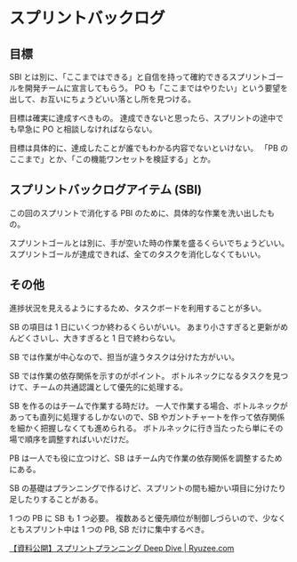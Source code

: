 # スプリントバックログ

## 目標

SBI とは別に、「ここまではできる」と自信を持って確約できるスプリントゴールを開発チームに宣言してもらう。
PO も「ここまではやりたい」という要望を出して、お互いにちょうどいい落とし所を見つける。

目標は確実に達成すべきもの。
達成できないと思ったら、スプリントの途中でも早急に PO と相談しなければならない。

目標は具体的に、達成したことが誰でもわかる内容でないといけない。
「PB のここまで」とか、「この機能ワンセットを検証する」とか。

## スプリントバックログアイテム (SBI)

この回のスプリントで消化する PBI のために、具体的な作業を洗い出したもの。

スプリントゴールとは別に、手が空いた時の作業を盛るくらいでちょうどいい。
スプリントゴールが達成できれば、全てのタスクを消化しなくてもいい。

## その他

進捗状況を見えるようにするため、タスクボードを利用することが多い。

SB の項目は 1 日にいくつか終わるくらいがいい。
あまり小さすぎると更新がめんどくさいし、大きすぎると 1 日で終わらない。

SB では作業が中心なので、担当が違うタスクは分けた方がいい。

SB では作業の依存関係を示すのがポイント。
ボトルネックになるタスクを見つけて、チームの共通認識として優先的に処理する。

SB を作るのはチームで作業する時だけ。
一人で作業する場合、ボトルネックがあっても直列に処理するしかないので、SB やガントチャートを作って依存関係を細かく把握しなくても進められる。
ボトルネックに行き当たったら単にその場で順序を調整すればいいだけだ。

PB は一人でも役に立つけど、SB はチーム内で作業の依存関係を調整するためにある。

SB の基礎はプランニングで作るけど、スプリントの間も細かい項目に分けたり足したりすることがある。

1 つの PB に SB も 1 つ必要。
複数あると優先順位が制御しづらいので、少なくともスプリント中は 1 つの PB, SB だけに集中するべき。

[【資料公開】スプリントプランニング Deep Dive | Ryuzee.com](https://www.ryuzee.com/contents/blog/14573)
